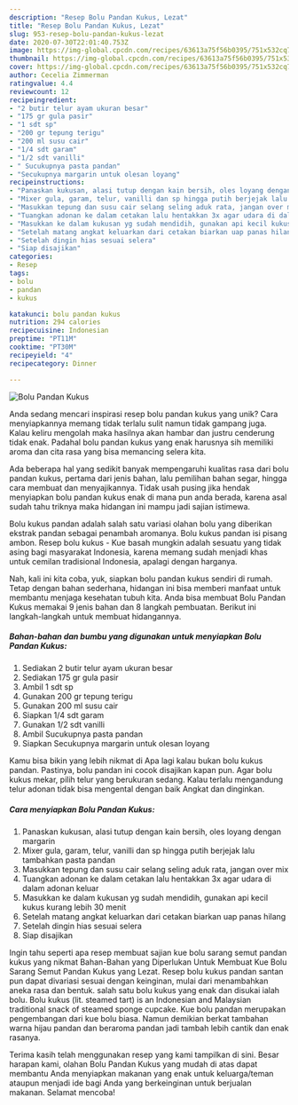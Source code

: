 ```yaml
---
description: "Resep Bolu Pandan Kukus, Lezat"
title: "Resep Bolu Pandan Kukus, Lezat"
slug: 953-resep-bolu-pandan-kukus-lezat
date: 2020-07-30T22:01:40.753Z
image: https://img-global.cpcdn.com/recipes/63613a75f56b0395/751x532cq70/bolu-pandan-kukus-foto-resep-utama.jpg
thumbnail: https://img-global.cpcdn.com/recipes/63613a75f56b0395/751x532cq70/bolu-pandan-kukus-foto-resep-utama.jpg
cover: https://img-global.cpcdn.com/recipes/63613a75f56b0395/751x532cq70/bolu-pandan-kukus-foto-resep-utama.jpg
author: Cecelia Zimmerman
ratingvalue: 4.4
reviewcount: 12
recipeingredient:
- "2 butir telur ayam ukuran besar"
- "175 gr gula pasir"
- "1 sdt sp"
- "200 gr tepung terigu"
- "200 ml susu cair"
- "1/4 sdt garam"
- "1/2 sdt vanilli"
- " Sucukupnya pasta pandan"
- "Secukupnya margarin untuk olesan loyang"
recipeinstructions:
- "Panaskan kukusan, alasi tutup dengan kain bersih, oles loyang dengan margarin"
- "Mixer gula, garam, telur, vanilli dan sp hingga putih berjejak lalu tambahkan pasta pandan"
- "Masukkan tepung dan susu cair selang seling aduk rata, jangan over mix"
- "Tuangkan adonan ke dalam cetakan lalu hentakkan 3x agar udara di dalam adonan keluar"
- "Masukkan ke dalam kukusan yg sudah mendidih, gunakan api kecil kukus kurang lebih 30 menit"
- "Setelah matang angkat keluarkan dari cetakan biarkan uap panas hilang"
- "Setelah dingin hias sesuai selera"
- "Siap disajikan"
categories:
- Resep
tags:
- bolu
- pandan
- kukus

katakunci: bolu pandan kukus 
nutrition: 294 calories
recipecuisine: Indonesian
preptime: "PT11M"
cooktime: "PT30M"
recipeyield: "4"
recipecategory: Dinner

---
```



![Bolu Pandan Kukus](https://img-global.cpcdn.com/recipes/63613a75f56b0395/751x532cq70/bolu-pandan-kukus-foto-resep-utama.jpg)

Anda sedang mencari inspirasi resep bolu pandan kukus yang unik? Cara menyiapkannya memang tidak terlalu sulit namun tidak gampang juga. Kalau keliru mengolah maka hasilnya akan hambar dan justru cenderung tidak enak. Padahal bolu pandan kukus yang enak harusnya sih memiliki aroma dan cita rasa yang bisa memancing selera kita.

Ada beberapa hal yang sedikit banyak mempengaruhi kualitas rasa dari bolu pandan kukus, pertama dari jenis bahan, lalu pemilihan bahan segar, hingga cara membuat dan menyajikannya. Tidak usah pusing jika hendak menyiapkan bolu pandan kukus enak di mana pun anda berada, karena asal sudah tahu triknya maka hidangan ini mampu jadi sajian istimewa.

Bolu kukus pandan adalah salah satu variasi olahan bolu yang diberikan ekstrak pandan sebagai penambah aromanya. Bolu kukus pandan isi pisang ambon. Resep bolu kukus - Kue basah mungkin adalah sesuatu yang tidak asing bagi masyarakat Indonesia, karena memang sudah menjadi khas untuk cemilan tradisional Indonesia, apalagi dengan harganya.


Nah, kali ini kita coba, yuk, siapkan bolu pandan kukus sendiri di rumah. Tetap dengan bahan sederhana, hidangan ini bisa memberi manfaat untuk membantu menjaga kesehatan tubuh kita. Anda bisa membuat Bolu Pandan Kukus memakai 9 jenis bahan dan 8 langkah pembuatan. Berikut ini langkah-langkah untuk membuat hidangannya.

<!--inarticleads1-->

##### Bahan-bahan dan bumbu yang digunakan untuk menyiapkan Bolu Pandan Kukus:

1. Sediakan 2 butir telur ayam ukuran besar
1. Sediakan 175 gr gula pasir
1. Ambil 1 sdt sp
1. Gunakan 200 gr tepung terigu
1. Gunakan 200 ml susu cair
1. Siapkan 1/4 sdt garam
1. Gunakan 1/2 sdt vanilli
1. Ambil  Sucukupnya pasta pandan
1. Siapkan Secukupnya margarin untuk olesan loyang


Kamu bisa bikin yang lebih nikmat di Apa lagi kalau bukan bolu kukus pandan. Pastinya, bolu pandan ini cocok disajikan kapan pun. Agar bolu kukus mekar, pilih telur yang berukuran sedang. Kalau terlalu mengandung telur adonan tidak bisa mengental dengan baik Angkat dan dinginkan. 

<!--inarticleads2-->

##### Cara menyiapkan Bolu Pandan Kukus:

1. Panaskan kukusan, alasi tutup dengan kain bersih, oles loyang dengan margarin
1. Mixer gula, garam, telur, vanilli dan sp hingga putih berjejak lalu tambahkan pasta pandan
1. Masukkan tepung dan susu cair selang seling aduk rata, jangan over mix
1. Tuangkan adonan ke dalam cetakan lalu hentakkan 3x agar udara di dalam adonan keluar
1. Masukkan ke dalam kukusan yg sudah mendidih, gunakan api kecil kukus kurang lebih 30 menit
1. Setelah matang angkat keluarkan dari cetakan biarkan uap panas hilang
1. Setelah dingin hias sesuai selera
1. Siap disajikan


Ingin tahu seperti apa resep membuat sajian kue bolu sarang semut pandan kukus yang nikmat Bahan-Bahan yang Diperlukan Untuk Membuat Kue Bolu Sarang Semut Pandan Kukus yang Lezat. Resep bolu kukus pandan santan pun dapat divariasi sesuai dengan keinginan, mulai dari menambahkan aneka rasa dan bentuk. salah satu bolu kukus yang enak dan disukai ialah bolu. Bolu kukus (lit. steamed tart) is an Indonesian and Malaysian traditional snack of steamed sponge cupcake. Kue bolu pandan merupakan pengembangan dari kue bolu biasa. Namun demikian berkat tambahan warna hijau pandan dan beraroma pandan jadi tambah lebih cantik dan enak rasanya. 

Terima kasih telah menggunakan resep yang kami tampilkan di sini. Besar harapan kami, olahan Bolu Pandan Kukus yang mudah di atas dapat membantu Anda menyiapkan makanan yang enak untuk keluarga/teman ataupun menjadi ide bagi Anda yang berkeinginan untuk berjualan makanan. Selamat mencoba!
